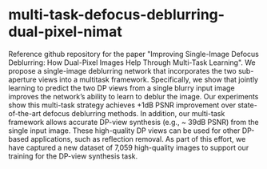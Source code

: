 # multi-task-defocus-deblurring-dual-pixel-nimat
Reference github repository for the paper "Improving Single-Image Defocus Deblurring: How Dual-Pixel Images Help Through Multi-Task Learning". We propose a single-image deblurring network that incorporates the two sub-aperture views into a multitask framework. Specifically, we show that jointly learning to predict the two DP views from a single blurry input image improves the network’s ability to learn to deblur the image. Our experiments show this multi-task strategy achieves +1dB PSNR improvement over state-of-the-art defocus deblurring methods. In addition, our multi-task framework allows accurate DP-view synthesis (e.g., ~ 39dB PSNR) from the single input image. These high-quality DP views can be used for other DP-based applications, such as reflection removal. As part of this effort, we have captured a new dataset of 7,059 high-quality images to support our training for the DP-view synthesis task.
